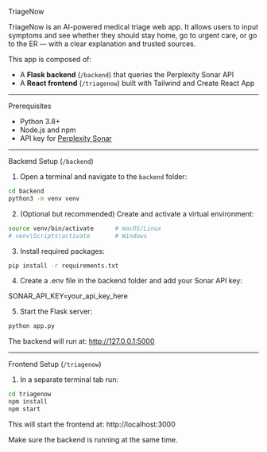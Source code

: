 TriageNow

TriageNow is an AI-powered medical triage web app. It allows users to input symptoms and see whether they should stay home, go to urgent care, or go to the ER — with a clear explanation and trusted sources.

This app is composed of:
- A **Flask backend** (`/backend`) that queries the Perplexity Sonar API
-  A **React frontend** (`/triagenow`) built with Tailwind and Create React App

---



Prerequisites
- Python 3.8+
- Node.js and npm
- API key for [Perplexity Sonar](https://www.perplexity.ai)

---

Backend Setup (`/backend`)

1. Open a terminal and navigate to the `backend` folder:

```bash
cd backend
python3 -m venv venv
```
2. (Optional but recommended) Create and activate a virtual environment:
```bash
source venv/bin/activate      # macOS/Linux
# venv\Scripts\activate       # Windows
```
3. Install required packages:

```bash
pip install -r requirements.txt
```
4. Create a .env file in the backend folder and add your Sonar API key:

SONAR_API_KEY=your_api_key_here


5. Start the Flask server:
```bash
python app.py
```
The backend will run at: http://127.0.0.1:5000

---

Frontend Setup (`/triagenow`)

1. In a separate terminal tab run:
```bash
cd triagenow
npm install
npm start
```

This will start the frontend at: http://localhost:3000

Make sure the backend is running at the same time.
